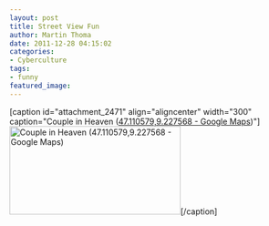 ```yaml
---
layout: post
title: Street View Fun
author: Martin Thoma
date: 2011-12-28 04:15:02
categories: 
- Cyberculture
tags: 
- funny
featured_image: 
---
```

[caption id="attachment_2471" align="aligncenter" width="300" caption="Couple in Heaven (<a href='http://maps.google.de/maps?q=47.110579,9.227568&hl=de&ll=47.110341,9.230061&spn=0.00774,0.021136&sll=49.008085,8.403756&sspn=0.238715,0.676346&vpsrc=0&t=m&z=16&layer=c&cbll=47.110543,9.227529&panoid=9a20l3zEVf2wKOCiEaZ38w&cbp=12,308.93,,0,-33.99'>47.110579,9.227568 - Google Maps</a>)"]<a href="http://martin-thoma.com/wp-content/uploads/2011/09/47.1105799.227568-Google-Maps.png"><img src="http://martin-thoma.com/wp-content/uploads/2011/09/47.1105799.227568-Google-Maps-300x155.png" alt="Couple in Heaven (47.110579,9.227568 - Google Maps)" title="Couple in Heaven (47.110579,9.227568 - Google Maps)" width="300" height="155" class="size-medium wp-image-2471" /></a>[/caption]